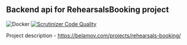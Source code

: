 ## Backend api for RehearsalsBooking project

![Docker](https://github.com/RehearsalsBooking/backend/workflows/Docker/badge.svg)
[![Scrutinizer Code Quality](https://scrutinizer-ci.com/g/RehearsalsBooking/backend/badges/quality-score.png?b=master)](https://scrutinizer-ci.com/g/RehearsalsBooking/backend/?branch=master)

Project description - https://belamov.com/projects/rehearsals-booking/
